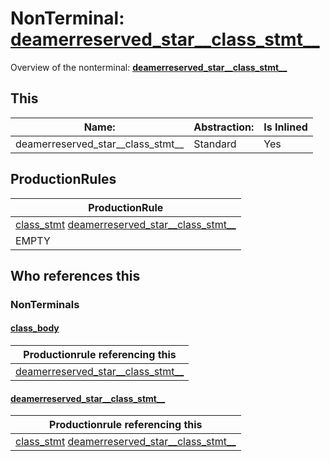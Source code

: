 # NonTerminal: **[deamerreserved_star__class_stmt__](./deamerreserved_star__class_stmt__.md)**

Overview of the nonterminal: **[deamerreserved_star__class_stmt__](./deamerreserved_star__class_stmt__.md)**



## This

| Name:                | Abstraction:    | Is Inlined |
| -------------------- | --------------- | ---------- |
| deamerreserved_star__class_stmt__ | Standard | Yes |



## ProductionRules

| ProductionRule |
| ---- |
| [class_stmt](./class_stmt.md) [deamerreserved_star__class_stmt__](./deamerreserved_star__class_stmt__.md)  |
| EMPTY  |




## Who references this

### NonTerminals


#### [class_body](./../Grammar/class_body.md)

| Productionrule referencing this                      |
| ---------------------------------------------------- |
| [deamerreserved_star__class_stmt__](./deamerreserved_star__class_stmt__.md)  |


#### [deamerreserved_star__class_stmt__](./../Grammar/deamerreserved_star__class_stmt__.md)

| Productionrule referencing this                      |
| ---------------------------------------------------- |
| [class_stmt](./class_stmt.md) [deamerreserved_star__class_stmt__](./deamerreserved_star__class_stmt__.md)  |



